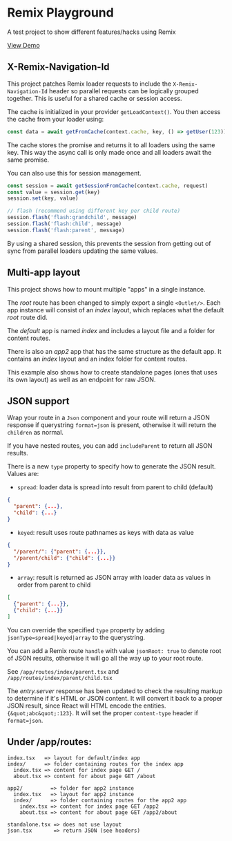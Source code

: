 # Remix Playground

A test project to show different features/hacks using Remix

[View Demo](https://remix-playground.herokuapp.com/)

## X-Remix-Navigation-Id

This project patches Remix loader requests to include the `X-Remix-Navigation-Id`
header so parallel requests can be logically grouped together. This is useful for
a shared cache or session access.

The cache is initialized in your provider `getLoadContext()`. You then access the
cache from your loader using:

```ts
const data = await getFromCache(context.cache, key, () => getUser(123))
```

The cache stores the promise and returns it to all loaders using the same key. This
way the async call is only made once and all loaders await the same promise.

You can also use this for session management.

```ts
const session = await getSessionFromCache(context.cache, request)
const value = session.get(key)
session.set(key, value)

// flash (recommend using different key per child route)
session.flash('flash:grandchild', message)
session.flash('flash:child', message)
session.flash('flash:parent', message)
```

By using a shared session, this prevents the session from getting out of sync
from parallel loaders updating the same values.

## Multi-app layout

This project shows how to mount multiple "apps" in a single instance.

The _root_ route has been changed to simply export a single `<Outlet/>`.
Each app instance will consist of an _index_ layout, which replaces what
the default _root_ route did.

The _default_ app is named _index_ and includes a layout file and a folder for content routes.

There is also an _app2_ app that has the same structure as the default app. It contains an _index_ layout and an index folder for content routes.

This example also shows how to create standalone pages (ones that uses its own layout) as well as an endpoint for raw JSON.

## JSON support

Wrap your route in a `Json` component and your route will return a JSON response if querystring `format=json` is present, otherwise it will return the `children` as normal.

If you have nested routes, you can add `includeParent` to return all JSON results.

There is a new `type` property to specify how to generate the JSON result. Values are:

- `spread`: loader data is spread into result from parent to child (default)

```json
{
  "parent": {...},
  "child": {...}
}
```

- `keyed`: result uses route pathnames as keys with data as value

```json
{
  "/parent/": {"parent": {...}},
  "/parent/child": {"child": {...}}
}
```

- `array`: result is returned as JSON array with loader data as values in order from parent to child

```json
[
  {"parent": {...}},
  {"child": {...}}
]
```

You can override the specified `type` property by adding `jsonType=spread|keyed|array` to the querystring.

You can add a Remix route `handle` with value `jsonRoot: true` to denote root of JSON results, otherwise it will go all the way up to your root route.

See `/app/routes/index/parent.tsx` and `/app/routes/index/parent/child.tsx`

The _entry.server_ response has been updated to check the resulting markup to determine if it's HTML or JSON content. It will convert it back to a proper JSON result, since React will HTML encode the entities. `{&quot;abc&quot;:123}`. It will set the proper `content-type` header if `format=json`.

## Under /app/routes:

```
index.tsx   => layout for default/index app
index/      => folder containing routes for the index app
  index.tsx => content for index page GET /
  about.tsx => content for about page GET /about

app2/         => folder for app2 instance
  index.tsx   => layout for app2 instance
  index/      => folder containing routes for the app2 app
    index.tsx => content for index page GET /app2
    about.tsx => content for about page GET /app2/about

standalone.tsx => does not use layout
json.tsx       => return JSON (see headers)
```
